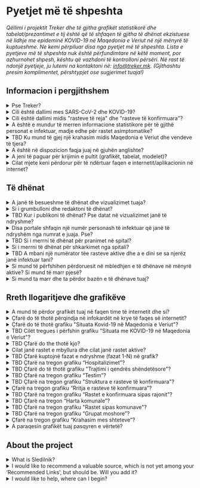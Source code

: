 <h1> Pyetjet më të shpeshta</h1>

_Qëllimi i projektit Treker dhe të gjitha grafikët statistikorë dhe tabelat/prezantimet e tij është që të shfaqen të gjitha të dhënat ekzistuese në lidhje me epideminë KOVID-19 në Maqedonia e Veriut në një mënyrë të kuptueshme. Ne kemi përpiluar disa nga pyetjet më të shpeshta. Lista e pyetjeve më të shpeshta nuk është përfundimtare në këtë moment, por azhurnohet shpesh, kështu që vazhdoni të kontrolloni përsëri. Në rast të ndonjë pyetjeje, ju lutemi na kontaktoni në: info@treker.mk. (Gjithashtu presim komplimentet, përshtypjet ose sugjerimet tuaja!)_


## Informacion i pergjithshem

<details>
  <summary id=why-sledilnik>Pse Treker?</summary>

Qëllimi ynë është të ndihmojmë të kuptohet përhapja e virusit dhe të ndihmojmë në rritjen e vetëdijës, reagimit dhe efektivitetit të masave të zbatuara për të frenuar virusin. Mund të mësoni më shumë rreth projektit në skedën [Për neve](/sq/about). 

</details>

<details>
  <summary id=virus-vs-disease>Cili është dallimi mes SARS-CoV-2 dhe KOVID-19? </summary>

**SARS-CoV-2** iështë akronim për ‘Sindromë e rëndë Akute e frymëmarrjes Koronavirus 2’ - që është emri i pranuar ndërkombëtarisht i virusit që shkakton sëmundjen e quajtur  **KOVID-19**. Emri i fundit është gjithashtu një akronim, i krijuar nga fjalët  COrona VIrus Disease (Sëmundja Korona Virus), dhe 2019, është viti kur e njëjta shpërtheu për herë të parë.


</details>

<details>
  <summary id=confirmed-cases>Cili është dallimi midis "rasteve të reja" dhe "rasteve të konfirmuara"?
</summary>

Terminologjia në përdorim në Treker shpjegohet nën  [Çfarë do të thotë](#chart-terminology). ASipas përcaktimit të OBSH-së, një rast i konfirmuar është një person me konfirmim laboratorik të infeksionit KOVID-19, pavarësisht nga shenjat dhe simptomat klinike. Termat e tjerë, siç është të infektuar të ri, mund të shfaqen në media, por nuk përdoren në grafikët tanë. Të gjitha termat e përdorur nga Treker shpjegohen në këto Pyetje më të shpeshta. 

</details>

<details>
  <summary id=all-infected>A është e mundur të merren informacione statistikore për të gjithë personat e infektuar, madje edhe për rastet asimptomatike?
</summary>

Fatkeqësisht, këto të dhëna tani nuk janë të disponueshme. Ekzistojnë disa arsye: Më parë, testet kanë mbuluar vetëm një pjesë të caktuar të popullsisë (pacientë me shenja dhe simptoma të infeksionit akut të frymëmarrjes, të cilët mund të kenë nevojë për trajtim spitalor, profesionistë të kujdesit shëndetësor, banorë të pensionuarëve me simptoma të frymëmarrjes dhe njerëz mbi 60 vjeç nëse mjeku i tyre kështu kërkon). Edhe pse tani udhëzimi i testimit për KOVID-19 është zgjëruar për të përfshirë cilindo që shfaq simptoma të sëmundjes, shumë mund të jenë bartës pa ose vetëm simptoma të buta. Për këtë arsye, statistikat tona mund të mbulojnë vetëm një pjesë të popullsisë që tregon qartë shenja të infeksionit. Kështu, popullata më e re dhe ato të patestuar përfaqësohen në mënyrë disproporcionale. Të dhënat për pacientët asimptomatikë të cilët nuk shfaqin simptoma dhe nuk janë regjistruar askund nuk mund të sigurohen.

</details>

<details>
  <summary id=other-countries>TBD Ku mund të gjej një krahasim midis Maqedonia e Veriut dhe vendeve të tjera?</summary>

Ju mund të gjeni një  [grafik krahasimi ](/sq/stats#countries-chart) në pjesën e poshtme të pultit. Grafiku tregon një krahasim midis Maqedonia e Veriut dhe grupimeve të ndryshme të vendeve në lidhje me numrin e vdekjeve të shkaktuara nga KOVID-19 për një milion banorë. Grupimet e vendeve që krahasohen me Maqedonia e Veriut janë si në vijim:

-   Vendet fqinje (me përjashtim të Italisë)
-   Vendet kritike (BE)
-   Vendet kritike (globale)
-   Vendet Nordike
-   Vendet e ish-Jugosllavisë
-   Vendet e Azisë Lindore dhe Oqeanisë


Grafiku është rregulluar në mënyrë kronologjike, nga 1 janari, nga vdekja e parë, dhe nga vdekja e parë në një milion, përkatësisht. Mund të ndryshoni pamjen e shfaqjeve të ndryshme kronologjike të krahasimeve të grupimeve të ndryshme të vendeve duke klikuar në skedat e duhura.

</details>

<details>
  <summary id=english-translation>A është në dispozicion faqja juaj në gjuhën anglishte?</summary>

Aktualisht janë në dispozicion vetëm pjesa [Për neve ](/en/about) adhe këto pyetje më të shpeshta, ndërsa pjesa tjetër e faqes së internetit duhet të përkthehet plotësisht. Sidoqoftë, pjesa e tekstit dhe kodi burimor janë në dispozicion si burim i hapur nëse jeni të interesuar të na ndihmoni të përkthenim. Të gjitha  [të dhënat në bazën e të dhënave ](https://github.com/treker-mk) tashmë janë shënuar me etiketa në anglisht, kështu që përdorimi i tij ndërkombëtar (eksporti) është gjithashtu i mundur.

</details>

<details>
  <summary id=are-you-paid>A jeni të paguar për krijimin e pultit (grafikët, tabelat, modelet)?</summary>

Aspak. Treker është një nismë jofitimprurëse e krijuar për të mbështetur përpilimin dhe redaktimin e vazhdueshëm të të dhënave kryesore për përhapjen e koronavirusit në Slloveni. Baza e të dhënave tona është publike dhe lirisht e disponueshme, falas, dhe jo-komerciale, dhe do të mbetet e tillë. Ju lutemi kontrolloni se [Si mund ta marr dhe ta përdor bazën tuaj e të dhënave?](#data-usage)

</details>

<details>
  <summary id=tech-used>Cilat mjete keni përdorur për të ndërtuar faqen e internetit/aplikacionin në internet?</summary>

Sajti është në JavaScript duke përdorur Vue.js, vizualizimet dhe grafikët bëhen në F# duke përdorur bibliotekat Highcharts, dhe projekti është i hapur dhe i disponueshëm në [GitHub – Treker](https://github.com/treker).

</details>

## Të dhënat

<details>
  <summary id=data-reliability>A janë të besueshme të dhënat dhe vizualizimet tuaja?</summary>

Të dhënat grumbullohen nga burime publike të verifikuara, të cilat janë shënuar në skedën  [Burimet](/sq/sources). 

Treker merr të dhëna zyrtare për COVID-19 drejtëpërdrejtë nga Ministria e Shëndetësisë, IKSHP (Instituti Kombëtar i Shëndetit Publik) dhe institucionet e tjera shëndetësore. Ekipi i Treker nuk garanton saktësinë e të dhënave origjinale dhe boton vetëm të dhëna të marra nga burime zyrtare ose media, por ne bëjmë kontroll të kryqëzuar nëse të gjitha të dhënat janë të sakta dhe në përputhje me burimin e dhënë.

</details>

<details>
  <summary id=data-collection>Si i grumbulloni dhe redaktoni të dhënat?</summary>

[Baza e të dhënave TBD](https://docs.google.com/spreadsheets/) është ndërtuar nga të dhënat e burimit IJZ (sipas kategorisë). Të dhënat sipas rajonit dhe moshës përpunohen me vonesë dhe më në fund azhurnohen pasi të njihen rezultatet e hulumtimit demografik në vazhdim. Komunat gjurmohen në tabelën [TBD (Komunat).](https://docs.google.com/spreadsheets/).

Redaktimi i të dhënave për kujdesin spitalor  – [Tabela Pacienti (Pacientët) TBD](https://docs.google.com/spreadsheets/):


- Ne e monitorojmë numrin e spitaleve: të gjitha repartet, në NjQV dhe ventilatorët.

- Ne gjithashtu regjistrojmë tranzicione (pranim/lëshim) midis fazave individuale të sëmundjes (kur kjo është e zbulueshme) nga të dhënat e marra.

- Kur informacioni i tranziimit (pranimit/largimit) është i paplotë, vlerat përcaktohen me përfundim (duke përdorur një formulë).

- Të gjitha burimet dhe konkluzionet regjistrohen si koment në qelizat individuale (të kontrollueshme).

- Të dhënat krahasohen me të dhënat përmbledhëse për pacientët që qëndrojnë në NjQV të publikuara nga Qeveria e Maqedonia e Veriut
  
  </details>

<details>
  <summary id=data-publish-time>TBD Kur i publikoni të dhënat? Pse datat në vizualizimet janë të ndryshme?
</summary>

Shumica e të dhënave për ditën e mëparshme grumbullohen në ora 11:59 (teste, raste të konfirmuara...), dhe të dhënat e spitaleve merren kryesisht në 9 të mëngjesit çdo ditë për të gjitha spitalet. **Our data is usually updated between TBD**
Kur publikojmë të dhëna ditore të azhurnuara, ato janë të disponueshme në të gjitha kanalet tona të shpërndarjes (CSV, REST, faqen e internetit), dhe gjithashtu i raportojmë ato në rrjetet sociale  ([Facebook TBD](https://www.facebook.com/) dhe  [Twitter TBD](https://twitter.com/)).

</details>

<details>
  <summary id=data-differences>Disa portale shfaqin një numër personash të infektuar që janë të ndryshëm nga numrat e juaja. Pse?
  </summary>

Treker përdor vetëm të dhëna të vlefshme dhe zyrtare të raportuara çdo ditë nga Instituti Kombëtar i Shëndetit Publik (IKSHP) dhe të gjitha spitaleve sllovene që trajtojnë KOVID-19. Të dhënat tona kështu vijnë drejtpërdrejtë nga burime të verifikuara, dhe ne gjithashtu kemi informacione të krahasuara që nga fillimi (TBD 4 Mars 2020). Dallimet zakonisht ndodhin sepse media dhe portale të ndryshme marrin të dhënat në periudha të ndryshme të ditës ose përdorin një metodologji të dyshimtë. Shih gjithashtu [A janë të besueshme të dhënat dhe vizualizimet e juaja?](#data-reliability) 

</details>

<details>
  <summary id=data-hospital-in>TBD Si i merrni të dhënat për pranimet në spital?</summary>

Spitalet jo gjithmonë raportojnë pranime ose shkarkime individuale nga të cilat mund të marrim të dhëna të sakta. Numri i pranimeve zakonisht llogaritet nga të dhënat për spitalin aktual dhe aktualisht nga diferenca e krahasuar me ditën e më parme, për të cilën shtojmë numrin e të pushuarve dhe të vdekurve në një ditë të caktuar. Ne mbajmë shënime për pranimet dhe shkarkimet në njësitë e kujdesit intensiv dhe për lidhje dhe shkëputje në/nga ventilatorët në një mënyrë të ngjashme.

</details>

<details>
  <summary id=data-hospital-out>Si i merrni të dhënat për shkarkimet nga spitali?</summary>

Informacioni mbi shkarkimet nga spitalet llogaritet nga të dhënat e marra çdo ditë drejtpërdrejtë nga spitalet, d.m.th. nga një burim i verifikuar. Kryesisht marrim numrin ditor të shkarkimeve për të gjitha spitalet, nga të cilat mund të nxjerrim numrin e të sapo pranuaurve. Shihni gjithashtu [Si i merrni të dhënat për pranimet në spital?](#data-hospital-in)

</details>

<details>
  <summary id=data-active-cases>TBD A mbani një numërator tëe rasteve aktive dhe a e dini se sa njerëz janë infektuar tani?</summary>

TBD 
</details>

<details>
  <summary id=data-contribute>Si mund të përfshihen përdoruesit në mbledhjen e të dhënave në mënyrë aktive? Si mund të marr pjesë?</summary>

Ju mund të ndihmoni vullnetarisht duke mbledhur dhe verifikuar të dhënat nga media (si dhe nga terreni), me analiza statistikore dhe të tjera, etj. Mund të na kontaktoni në info@treker.mk inëse dëshironi të merrni pjesë.

Treker nuk mbledh informacione personale të përdoruesve dhe as informacion që individët dëshirojnë të ndajnë në lidhje me gjendjen e tyre ose statusin e spitalit.


</details>

<details>
  <summary id=data-usage>Si mund ta marr dhe ta përdor bazën e të dhënave tuaj?</summary>

Baza e të dhënave e jonë është publike dhe lihet lirshëm në formën e  [**CSV**, **REST**, and **Google Sheet**](/sq/datasources). Ju lutemi na tregoni qëllimin për të cilin do të përdorni informacionin dhe sigurohuni që të përfshini Treker si burimin e të dhënave tuaja.

Meqenëse të gjitha të dhënat në bazën e të dhënave tashmë janë shënuar me etiketa në gjuhën anglishte (shiko gjithashtu  [A është në dispozicion faqja juaj në internet në gjuhën anglishte?](#english-translation)), përdorimi i tyre ndërkombëtar (eksporti, shfaqja) është gjithashtu i mundur.

</details>

## Rreth llogaritjeve dhe grafikëve


<details>
  <summary id=chart-usage>A mund të përdor grafikët tuaj në faqen time të internetit dhe si?</summary>

Sigurt! Ju mund të vendosni çdo grafik ose shpallje në faqen tuaj - duke përmendur burimin, natyrisht [Klikoni këtu](/sq/embed) dhe zgjidhni grafikun që dëshironi të futni nga lista. Ju lutemi na tregoni për përdorimin tuaj  (info@treker.mk) dhe ne do të jemi të lumtur të shtojmë faqen tuaj në koleksionin tonë të [linqeve të rekomanduara](/sq/links). 

</details>

<details>
  <summary id=chart-infocard-percent>Çfarë do të thotë përqindja në infokardët në krye të faqes së internetit?</summary>

Kjo është një normë e përqindjes së rritjes në një datë të veçantë në numrin e rasteve të konfirmuara rishtas në krahasim me një ditë më parë. Nëse për shembull, në njësinë e kujdesit intensiv ishin dje 16 veta dhe sot ata pranuan edhe katër, kjo është 25% më shumë se situata e djeshme.

</details>

<details>
  <summary id=metrics-comparison-chart>Çfarë do të thotë grafiku "Situata Kovid-19 në Maqedonia e Veriut"?
</summary>

[Grafiku](/sq/stats#metrics-comparison-chart) tregon dinamikën e përditshme dhe të përgjithshme të përhapjes së infeksionit nga fillimi deri në ditët e sotme. Treguesit e përdorur (shiko [Cilët tregues i përfshin grafiku "Situata me KOVID-19 në Maqedonia e Veriut?"](#chart-metrics-included)) na ndihmojnë të kuptojmë nëse dhe sa me sukses po kontrollojmë përhapjen e virusit. Ne mund të monitorojmë shkallën e rritjes ditore të rasteve të konfirmuara rishtazi dhe në mënyrë jodirekte të shohim nëse masat funksionojnë; informacioni për numrin e spitaleve dhe përqindjen e atyre në NjQI tregon se sa njerëz janë seriozisht të rrezikuar nga sëmundja, por në të njëjtën kohë, këto të dhëna na tregojnë edhe barrën e vërtetë për sistemin shëndetësor.

Pikat e zbërthimit tregohen më poshtë, në afatin kohor: nga rasti i parë i konfirmuar (TBD 2020) deri në masat (sipas fjalës dhe datës) të marra për të frenuar përhapjen dhe relaksimin e tyre. Kjo na ndihmon të monitorojmë dinamikën e variablave në lidhje me masat.


</details>

<details>
  <summary id=chart-metrics-included>TBD Cilët tregues i përfshin grafiku "Situata me KOVID-19 në Maqedonia e Veriut"?</summary>

[Grafiku](/sq/stats#metrics-comparison-chart) përfshin:
  
* **Testet (në ditë)** = Numri i testeve të kryer për praninë e virusit SARS-CoV-2 që shkakton COVID-19. Në fazat e para të epidemisë, ky ishte një tregues i rëndësishëm i përhapjes së virusit, por me ndryshimin në metodologjinë e testimit, d.m.th. të mostrës së testuar, ajo u shndërrua në një tregues të aftësisë së sistemit kombëtar të shëndetit dhe diagnostikimit.

* **Testet (gjithsej)** = Shuma e provave deri në; të dhënat janë të dobishme për sa i përket krahasimit ose për sa i përket proporcionit të tërë popullatës së testuar, por mund të jetë çorientuese pasi individë të caktuar mund të testohen disa herë (p.sh. profesionistë shëndetësorë, punonjës në qendrat e të moshuarve, etj.).

* **Rastet e konfirmuara (në ditë)** = Numri i infektuar të konfirmuar në ditë bazuar në teste. Ky tregues nuk pasqyron dinamikën aktuale të personave të infektuar rishtas në popullatë, pasi testet nuk e marrin si shembull tërë popullatën, por synojnë njerëzit në rrezik dhe grupe të caktuara profesionale.

* **Rastet e konfirmuara (gjithsej)** = Numri total i të gjitha rasteve të konfirmuara brenda një dite të caktuar.

* **Rastet e konfirmuara (aktive)** = Rastet e konfirmuara (gjithsej) - Të rikuperuar (gjithsej) - Të vdekur (gjithsej)

* **Të rikuperuar (gjithsej)** = TBD

* **Të hospitalizuar (aktiv)** = Numri aktual i njerëzve në kujdesin spitalor (qoftë në repartin e zakonshëm ose në NjQI).

* **Të hospitalizuar (total)** = Shuma e pranimeve në spital sipas datës.

* **NJQI (aktive)** = Numri aktual i njerëzve në NjQI (njësi të kujdesit intensiv).

* **ONë ventilator (aktiv)** = Numri aktual i personave që kanë nevojë për një ventilator.

* **Të shkarkuar nga spitali (çdo ditë)** = Numri i shkarkimeve nga spitali atë ditë.

* **Të shkarkuar nga spitali (gjithsej)** = Shuma e të gjithë personave që janë larguar nga spitali deri më sot.

* **Vdekjet (në ditë)** = Numri i vdekjeve për shkak të KOVID-19 në atë ditë.

* **Vdekjet (gjithsej)** = Shuma e të gjitha vdekjeve deri më sot.
  
</details>

<details>
  <summary id=chart-terminology>TBD Çfarë do the thotë kjo?
</summary>
  
Treker përdor terminologjinë e cila është në përputhje me direktivat zyrtare të OBSH dhe ECDC (Qendra Evropiane për Parandalimin dhe Kontrollin e Sëmundjeve). Ne i përdorim etiketat e mëposhtme në shpalljet:  
* **Raste të konfirmuara** = Ky është numri i personave që testuan pozitivisht për virusin SARS-CoV-2. Meqenëse numri i rasteve të konfirmuara varet vetëm nga testimi, numri i rasteve të konfirmuara është dukshëm më i ulët se numri aktual i të infektuarve.

* **Të hospitalizuar** = Ky është numri i rasteve të konfirmuara simptoma kaq të rënda të COVID-19 sa janë pranuar në spital.

* **Në NJQI** = Tregon numrin e personave të shtruar në spital, të cilët janë në rrezik vdekjeje për shkak të simptomave të rënda të KOVID-19 dhe kërkojnë vendosje në njësinë e kujdesit intensiv. Kjo është një nënbashkësi e kategorisë së *Të hospitalizuar*.

* **ONë ventilator** = Tregon numrin e personave të shtruar në spital në njësinë e kujdesit intensiv, të cilët kërkojnë një ventilator për të marrë frymë. Është një pjesë e kategorive të Kujdesit Intensiv dhe Spitalit.

* **Të rikuperuar** = TBD

</details>

<details>
  <summary id=cases-chart>Cilat janë rastet e mbyllura dhe cilat janë rastet aktive?</summary>

ATë gjitha rastet e konfirmuara tregohen në [grafikun e rasteve të konfirmuara](/sq/stats#cases-chart). Në mënyrë që të jeni në gjendje të monitoroni epideminë, është e rëndësishme të dini se sa janë akoma të infektuar. Për këtë arsye, ne përdorim terminologjinë e mëposhtme:

**Rastet e mbyllura** janë shuma e të gjitha rasteve të konfirmuara që nuk janë më të infektuar me virus, domethënë të rikuperuarit dhe të ndjerit.

**Rastet aktive** janë infeksione të konfirmuara të virusit që ende nuk janë rikuperuar (akoma janë të infektuar me virusin). 
</details>


<details>
  <summary id=chart-phases>TBD Çfarë kuptojnë fazat e ndryshme (fazat 1-N) në grafik?</summary>

Linjat vertikale ndajnë fazat, të përcaktuara me datat, kur autoritetet ndryshuan mënyrën e grumbullimit të informacionit për përhapjen e infeksionit (u futën ndërhyrjet vetë-izoluese, ndalimet për grumbullimin dhe lëvizjen e personave, dhe kërkohej mbrojtje themelore e detyrueshme).

* **Faza 1 (TBD date)**: ...

* **Faza 2 (TBD date)**: ...

* **...**: ...

</details>

<details>
  <summary id=patients-chart>TBD Çfarë na tregon grafiku “Hospitalizimet”?</summary>

TBD [Grafiku](/sq/stats#patients-chart) në pamjen e paracaktuar *Të gjitha spitalet* sna tregon tërë pamjen e qëndrimeve në spitale sipas datës të rregulluar nga gjendja e pacientëve: kolonat me një vlerë pozitive (ato mbi boshtin horizontal) tregojnë numrin e pranuar në spital, numrin e shtruar në spital, ngjyrat e kuqe janë përdorur për të demarkuar individët në NjQI, duke përshkruar në mënyrë specifike se sa prej tyre janë në gjendje kritike në ventilatorët. Kolonat me një vlerë negative (ato nën boshtin horizontal) tregojnë numrin e shkarkimeve dhe vdekjeve atë ditë. Ju gjithashtu mund të zgjidhni spital specifik dhe të shihni vetëm hospitalizimet atje. Nëse zgjidhni pamjen *Sipas spitalit* më poshtë, mund të shihni numrin e personave që janë në kujdesin spitalor për ditë për secilin nga spitalet KOVID-19.
Grafiku mund të ofrojë një pasqyrë të mirë të ngarkesës së spitaleve dhe mund të jetë baza për vlerësimin e kapacitetit spitalor dhe planifikimin e rritjes së tyre të mundshme.

</details>

<details>
  <summary id=hcenters-chart>TBD Çfarë do të thotë grafiku "Trajtimi i qendrës shëndetësore"?</summary>

TBD [Grafiku](/sq/stats#hcenters-chart) tregon trajtimin e dyshimeve të KOVID-19 në qendrat e kujdesit shëndetësor (niveli i kujdesit shëndetësor parësor). Ju mund të tregoni të dhëna për të gjithë vendin ose të zgjidhni një rajon specifik. Qendrat shëndetësore janë pika e parë e hyrjes për marrjen e shtupave që duhet të testohen për praninë e virusit, kështu që një rritje e numrit të dyshimeve dhe referimeve në vetë-izolim mund të jetë një tregues i hershëm se kanë ndodhur shpërthime të reja.

Grafiku madje tregon kështu numrin e të gjitha vizitave urgjente mjekësore (gjithashtu për sëmundje të tjera) në qendrat e kujdesit shëndetësor (shiko shënimet më poshtë), numrin e rasteve të dyshuara të KOVID-19 bazuar në numrin e ekzaminimeve në pikën hyrëse të KOVID-19, dhe të gjitha dyshimet për infeksione të bazuara në bisedë telefonike me pacientë të dyshuar të infektuar. Disa njerëz mund të regjistrohen disa herë, së pari me telefon dhe pastaj gjatë testimit. Ne gjithashtu tregojmë numrin e përgjithshëm të referimeve për vetë-izolim.

Kur raportoni numrin e testeve të kryera, regjistrohen të gjitha testet (përfshirë testet e përsëritura). Numri i testeve pozitive pra përfshin të gjitha testet pozitive - i njëjti person mund të testohet disa herë dhe të llogaritet si pozitiv disa herë. Prandaj, numri i testeve të kryera mund të jetë më i madh se numri i testeve pozitive të raportuara nga laboratorët (atje, secili person regjistrohet vetëm një herë). Shih gjithashtu [Çfarë na tregon grafiku “Testim"?](#test-charts) 

</details>


<details>
  <summary id=tests-chart>TBD Çfarë na tregon grafiku “Testim”?</summary>

[Grafiku](/sq/stats#tests-chart) tregon numrin e përgjithshëm të testeve të rregullta (pasqyreja e Rregullt), dhe testet kombëtare të sondazhit IMI (duke zgjedhur pasqyren e *Anketës*). Kolonat tregojnë numrin e provave negative dhe pozitive në një ditë specifike, dhe kurba tregon përqindjen ditore të testeve pozitive.
 
</details>

<details>
  <summary id=infections-chart>TBD Çfarë na tregon grafiku "Struktura e rasteve të konfirmuara"?</summary>

[Grafiku](/sq/stats#infections-chart) ofron një pasqyrë në pjesën e përditshme të rasteve të konfirmuara nga grupe me rrezik të lartë ose punonjës në zona me rrezik të lartë. Për shkak të të dhënave jo mjaft të sakta për infeksionet e konfirmuara, vlerat ditore (sipas ditëve (mesatare)) tregohen si një mesatare lëvizëse prej 5 ditësh. Shuma e vlerave në një ditë të veçantë, nga 2 ditë para, dhe 2 ditë më pas, është e ndarë me 5. Prandaj, grafiku tregon situatën tre ditë para një dite specifike, dhe në këtë mënyrë marrim një ide më të mirë të tendencave nga grupe individuale. Nëse zgjedhim dritaren  *Total* ose  *Relativ* do të hidhemi nga kurba e rasteve të konfirmuara në histogram, që tregon numrin e personave të infektuar të konfirmuar brenda secilës kategori në një ditë të caktuar.

Rritja e punonjësve të kujdesit shëndetësor të infektuar nuk do të thotë që ata u zbuluan pikërisht atë ditë; ato mund të kenë qenë pozitive më parë por informacionet për statusin e tyre u morën më vonë. 

</details>

<details>
  <summary id=spread-chart>Çfarë na tregon grafiku “Rritja e rasteve të konfirmuara”?</summary>

[Grafiku](/sq/stats#spread-chart) na tregon se sa raste të reja të konfirmuara të infeksioneve ka pasur në një ditë të caktuar, ku OBSH dhe [përcaktimi i ECDC](https://www.ecdc.europa.eu/en/case-definition-and-european-surveillance-human-infection-novel-coronavirus-2019-ncov) që konfirmuan raste janë "persona me konfirmim laboratorik të infeksionit me COVID19". Meqenëse numri i rasteve të konfirmuara varet nga testimi, të dhënat në raste të konfirmuara vlerësohet të jenë shumë më të vogla se numri aktual i personave të infektuar.
  
</details>

<details>
  <summary id=regions-chart>TBD Çfarë na tregon grafiku “Rastet e konfirmuara sipas rajonit”?</summary>

[Grafiku](/sq/stats#regions-chart) tregon dinamikën e rritjes së rasteve të konfirmuara nga rajone të zgjedhura. Rajonet individuale mund të krahasohen lehtësisht duke zgjedhur ato që dëshironi të tregohen në grafik duke klikuar në rajone specifike poshtë grafikut. Nga kurba, ne mund të shohim shpejt se cilat rajone kanë më së shumti dhe cilat kanë më pak raste të konfirmuara dhe si ka ndryshuar ky numër me kalimin e kohës.
</details>

<details>
  <summary id=map-chart>TBD Çfarë na tregon “Harta komunale”?</summary>

TBD [Harta](/sq/stats#map-chart) na tregon pasqyrën epidemiologjike të bashkive individuale, pasi lejon shfaqjen e *Rasteve të konfirmuara* (hije të kuqe) ose të  *Vdekur* (hije gri). Kur tregojmë raste të konfirmuara, mund të shohim se cilat komuna janë më "të shëndetshme" (të bardha) dhe cilat janë aktualisht më të "infektuara" (hije të kuqe) - nëse rastet e reja janë ende duke u shfaqur ose jo - dhe në lidhje me pjesën e popullatës (Përqindja e popullsisë është shfaqja e paracaktuar). Në të majtë, ne mund të përdorim filtrin (7, 14 ose 21 ditë) për të përcaktuar se në cilën periudhë kohore shohim të dhëna për raste të reja të konfirmuara ose vdekje. Për ato komuna ku ende janë konfirmuar raste të reja, mund të konkludojmë se epidemia është akoma aktive. (Sigurisht, kjo nuk do të thotë domosdoshmërisht që virusi nuk është i pranishëm në komuna pa raste të reja të konfirmuara, por është një tregues i "shëndetit" të një zone të caktuar.) Më shumë detaje janë në dispozicion në artikullin e mesëm [Kje so “zdrave” občine? (Kje so "zdrave" "Občine? (Ku janë komunat "të shëndetshme"?)](https://medium.com/sledilnik/kje-so-zdrave-ob%C4%8Dine-613afc42b023) 

Duke klikuar në  *Absolute* në këndin e sipërm të djathtë, ne mund të ndryshojmë ekranin dhe të shohim numrin e përgjithshëm të rasteve ose vdekjeve të konfirmuara rishtazi në një kornizë kohore të zgjedhur (7, 14 ose 21 ditë) në komuna sipas mënyrës se si ato janë pikturuar.
</details>

<details>
  <summary id=municipalities-chart>TBD Çfarë na tregon grafiku "Rastet sipas komunave"?</summary>

TBD [Grafiku](/sq/stats#municipalities-chart) tregon komuna individuale në kolona më në detaje me numrin e çështjeve të konfirmuara sipas ditëve, me raste aktive, rikuperime (vlerësime) dhe vdekje në secilën komunë. Më poshtë bashkisë mund të gjeni informacione rreth kohës që nga rasti i fundit i konfirmuar. Komunat klasifikohen në bazë të rastit kur konfirmohet rasti i fundit i konfirmuar atje, nga i cili mund të konkludojmë se cilat komuna aktualisht janë më të "infektuara" dhe cilat janë "më të shëndetshme" se të tjerat.

Ekrani mund të ndryshohet duke zgjedhur pamje të ndryshme mbi grafik: nëse zgjidhni ekranin *Aktiv*, komunat do të klasifikohen sipas vlerësimit aktual të rasteve aktive; ose nëse zgjidhni *Të gjitha*, atëherë komunat do të rregullohen nga numri më i madh i rasteve të konfirmuara. Nëse zgjidhni *Të gjitha rajonet* nga menyja rënëse, atëherë rastet e konfirmuara do të shfaqen në bashkitë që i përkasin këtij rajoni. Ju gjithashtu lehtë mund të kërkoni për një komunë duke futur emrin e saj në shfletuesin *Gjeje Komunën*.


</details>

<details>
  <summary id=age-groups-chart>TBD Çfarë na tregon grafiku “Grupat moshore”?</summary>

TBD [Grafiku](/sq/stats#age-groups-chart) tregon strukturën moshore të të gjitha rasteve të konfirmuara të koronavirusit dhe vdekjeve. Grafiku gjithashtu tregon demarkacionin sipas gjinisë. Ekrani tregon vlera absolute dhe mund të ndryshohet në të djathtën e sipërme në ekranin *Relativ* për një pasqyrë më të mirë se sa është shkalla e vdekshmërisë nga KOVID-19 në lidhje me popullsinë e përgjithshme gjatë gjithë periudhës së epidemisë. Sipas pamjes relative, ekzistojnë opsionet për pamje të ndryshme më poshtë: duke zgjedhur *Proporcionin e rasteve të konfirmuara*, do të shfaqet pjesa e rasteve të konfirmuara brenda një grupmoshë të caktuar. Duke zgjedhur shkallën e *Vdekjes*, ne do të shohim numrin e vdekjeve për nga madhësia e popullsisë. Duke zgjedhur *Vdekjet me numër të rasteve të konfirmuara*, ne mund të kuptojmë se cila ishte përqindja e vdekjeve në një grupmoshë të veçantë në lidhje me numrin e rasteve të konfirmuara.

Demografia mund të na ndihmojë të kuptojmë se si është përhapur pandemia dhe pse ka prekur në mënyrë disproporcionale grupmosha të caktuara. Sipas të dhënave të njohura aktualisht, KOVID-19 është më e rrezikshme për të moshuarit dhe ata me komorbiditete, dhe sipas disa të dhënave, burrat janë më të ekspozuar. Sidoqoftë, për të kuptuar të gjithë faktorët, do të na duhej të siguronim më shumë të dhëna: cilat ishin komorbiditetet, gjendja socio-ekonomike e pacientëve, zona gjeografike, etj.

*Vërejtje: Për dallim nga të dhënat e tjera që publikohen rregullisht për kategori të ndryshme, burimet zyrtare marrin të dhëna demografike me kohëzgjatje (mosha, bashkia ...), kështu që këto zakonisht njihen me një vonesë një-ditore. Kjo është edhe arsyeja që në ekranin e Grupeve moshore, mund të ketë disa devijime nga të dhënat në ekranet e tjera, siç janë vlerat më të ulëta të numrit të rasteve të konfirmuara dhe vdekjeve.*

</details>

<details>
  <summary id=countries-chart>Çfarë na tregon grafiku “Krahasim mes shteteve”?</summary>

[Grafiku](/sq/stats#countries-chart) tregon një krahasim midis Maqedonia e Veriutsë dhe grupeve të ndryshme të vendeve për sa i përket numrit të vdekjeve për shkak të KOVID-19 në një milion banorë. Grafiku është rregulluar në mënyrë kronologjike. Ju mund të ndryshoni pamjen e shfaqjeve të ndryshme kronologjike të krahasimeve të grupimeve të ndryshme të vendeve duke klikuar në skedat e duhura më poshtë.  

</details>

<details>
  <summary id=chart-reality>A paraqesin grafikët tuaj pasqyren e vërtetë?</summary>

Po, aq sa munden, duke pasur parasysh kufizimet e pasqyreve aktuale dhe të vetë të dhënave: grafikët në këtë faqe tregojnë vetëm atë që mund të nxirret nga informacioni i dhënë. Për shembull, numri i përgjithshëm i testeve përfaqëson numrin e testeve të kryera deri më sot, por nuk pasqyron numrin e përgjithshëm të personave të testuar, pasi disa njerëz, siç janë profesionistë të kujdesit shëndetësor dhe njerëz të dyshuar se janë infektuar, janë testuar vazhdimisht.

Sidoqoftë, numri i rasteve të konfirmuara varet vetëm nga testimi. Meqenëse shumica e personave të infektuar, të cilët kanë simptoma të buta ose pa asnjë, nuk janë testuar fare për KOVID-19, numri i rasteve të konfirmuara është dukshëm më i ulët se numri aktual i të infektuarve.

</details>

## About the project

<details>
  <summary id=what-is-sledilnik>What is Sledilnik?</summary>

[Sledilnik je projekt](/en/about) is an open-data and open-sourced project that collects, analyzes and displays some of the most useful data to better understand the spread of the coronavirus pandemic and COVID-19 disease, along with its dynamics and scope. We want to make clear graphical and statistical visualizations of what current data and reviews tell us about the spread of the virus in Slovenia, and ensure that information on the magnitude and severity of the COVID-19 problem in Slovenia becomes accessible and comprehensible to all.

</details>

<details>
  <summary id=add-link>I would like to recommend a valuable source, which is not yet among your ‘Recommended Links’, but should be. Will you add it?</summary>

Contact us at info@sledilnik.org – we will review the suggested link and, if the site is credible and useful, will be happy to include it among our recommended [Links](/en/links).

If you would like to go a step further and contribute to our common goal, submit a Pull-Request (PR) on [GitHub](https://github.com/sledilnik/website/blob/master/src/content/links.md).

</details>

<details>
  <summary id=how-to-help>I would like to help, where can I begin?</summary>

Contact us at info@sledilnik.org and briefly describe who you are and how you can contribute to the project. Warmly welcome to help.

</details>
